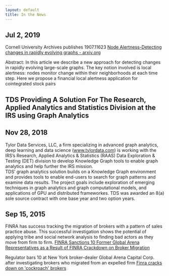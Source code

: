 ```yaml
---
layout: default
title: In the News
---
```

## Jul 2, 2019
Cornell University Archives publishes
1907.11623 [Node Alertness-Detecting changes in rapidly evolving graphs - arxiv.org](https://arxiv.org/abs/1907.11623)

Abstract: In this article we describe a new approach for detecting changes in rapidly evolving large-scale graphs. 
The key notion involved is local alertness: nodes monitor change within their neighborhoods at each time step. 
Here we propose a financial local alertness application for cointegrated stock pairs

## TDS Providing A Solution For The Research, Applied Analytics and Statistics Division at the IRS using Graph Analytics
## Nov 28, 2018
Tylor Data Services, LLC, a firm specializing in advanced graph analytics, deep learning and data science (www.tylordata.com) is working with the IRS’s Research, Applied Analytics & Statistics (RAAS) Data Exploration & Testing (DET) division to develop Knowledge Graph tools to enable graph analytics and help further the IRS mission.  
TDS’ graph analytics solution builds on a Knowledge Graph environment and provides tools to enable end-users to search for graph patterns and examine data results.  The project goals include exploration of emerging techniques in graph analytics and graph computational models, and applications of GPU and distributed frameworkes. TDS was awarded an 8(a) sole source contract with one base year and two option years.

## Sep 15, 2015
FINRA has success tracking the migration of brokers with a pattern of sales practice abuse.  This successful investigation shows the potential of applying tribe and social network analysis to finding bad actors as they move from firm to firm.
[FINRA Sanctions 10 Former Global Arena Representatives as a Result of FINRA Crackdown on Broker Migration](http://www.finra.org/newsroom/2015/finra-sanctions-10-former-global-arena-representatives-result-finra-crackdown-broker)
 
Regulator bars 10 at New York broker-dealer Global Arena Capital Corp. after investigating brokers who migrated from an expelled firm 
[Finra cracks down on 'cockroach' brokers](http://www.investmentnews.com/article/20150915/FREE/150919947/finra-cracks-down-on-cockroach-brokers)

